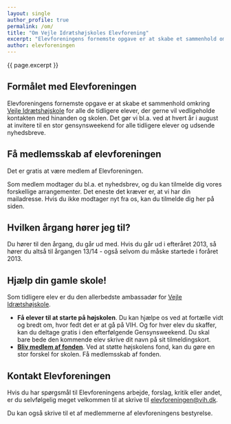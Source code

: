 ```yaml
---
layout: single
author_profile: true
permalink: /om/
title: "Om Vejle Idrætshøjskoles Elevforening"
excerpt: "Elevforeningens fornemste opgave er at skabe et sammenhold omkring Vejle Idrætshøjskole for alle de tidligere elever, der gerne vil vedligeholde kontakten med hinanden og skolen. Det gør vi bl.a. ved at hvert år i august at invitere til en stor gensynsweekend for alle tidligere elever og udsende nyhedsbreve."
author: elevforeningen
---
```


{{ page.excerpt }}

## Formålet med Elevforeningen

Elevforeningens fornemste opgave er at skabe et sammenhold omkring [Vejle Idrætshøjskole](https://www.vih.dk/) for alle de tidligere elever, der gerne vil vedligeholde kontakten med hinanden og skolen. Det gør vi bl.a. ved at hvert år i august at invitere til en stor gensynsweekend for alle tidligere elever og udsende nyhedsbreve.

## Få medlemsskab af elevforeningen

Det er gratis at være medlem af Elevforeningen.

Som medlem modtager du bl.a. et nyhedsbrev, og du kan tilmelde dig vores forskellige arrangementer. Det eneste det kræver er, at vi har din mailadresse. Hvis du ikke modtager nyt fra os, kan du tilmelde dig her på siden.

## Hvilken årgang hører jeg til?

Du hører til den årgang, du går ud med. Hvis du går ud i efteråret 2013, så hører du altså til årgangen 13/14 - også selvom du måske startede i foråret 2013.

## Hjælp din gamle skole!

Som tidligere elev er du den allerbedste ambassadør for [Vejle Idrætshøjskole](https://www.vih.dk/).

- **Få elever til at starte på højskolen**. Du kan hjælpe os ved at fortælle vidt og bredt om, hvor fedt det er at gå på VIH. Og for hver elev du skaffer, kan du deltage gratis i den efterfølgende Gensynsweekend. Du skal bare bede den kommende elev skrive dit navn på sit tilmeldingskort.
- **[Bliv medlem af fonden](/fond/)**. Ved at støtte højskolens fond, kan du gøre en stor forskel for skolen. Få medlemsskab af fonden.

## Kontakt Elevforeningen

Hvis du har spørgsmål til Elevforeningens arbejde, forslag, kritik eller andet, er du selvfølgelig meget velkommen til at skrive til [elevforeningen@vih.dk](mailto:elevforeningen@vih.dk).

Du kan også skrive til et af medlemmerne af elevforeningens bestyrelse.

